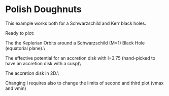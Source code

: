 # Polish Doughnuts

This example works both for a Schwarzschild and Kerr black holes. 

Ready to plot:

The the Keplerian Orbits around a Schwarzschild (M=1) Black Hole (equatorial plane).\

The effective potential for an accretion disk with l=3.75 (hand-picked to have an accretion disk with a cusp)\

The accretion disk in 2D.\

Changing l requires also to change the limits of second and third plot (vmax and vmin)
